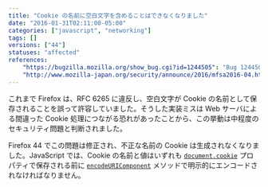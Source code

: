```yaml
---
title: "Cookie の名前に空白文字を含めることはできなくなりました"
date: "2016-01-31T02:11:00-05:00"
categories: ["javascript", "networking"]
tags: []
versions: ["44"]
statuses: "affected"
references:
    "https://bugzilla.mozilla.org/show_bug.cgi?id=1244505": "Bug 1244505 - Firefox 44 no longer allows spaces in cookie names, breaking some apps"
    "http://www.mozilla-japan.org/security/announce/2016/mfsa2016-04.html": "MFSA 2016-04 - Firefox で Cookie に制御文字を設定できてしまう問題"
---
```

これまで Firefox は、RFC 6265 に違反し、空白文字が Cookie の名前として保存されることを誤って許容していました。そうした実装ミスは Web サーバによる間違った Cookie 処理につながる恐れがあったことから、この挙動は中程度のセキュリティ問題と判断されました。

Firefox 44 でこの問題は修正され、不正な名前の Cookie は生成されなくなりました。JavaScript では、Cookie の名前と値はいずれも [`document.cookie`](https://developer.mozilla.org/ja/docs/Web/API/Document/cookie) プロパティで保存される前に [`encodeURIComponent`](https://developer.mozilla.org/ja/docs/Web/JavaScript/Reference/Global_Objects/encodeURIComponent) メソッドで明示的にエンコードされなければなりません。
